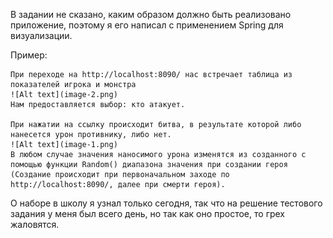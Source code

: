 В задании не сказано, каким образом должно быть реализовано приложение, поэтому я его написал с применением Spring для визуализации.


Пример:

    При переходе на http://localhost:8090/ нас встречает таблица из показателей игрока и монстра
    ![Alt text](image-2.png)
    Нам предоставляется выбор: кто атакует.
    
    При нажатии на ссылку происходит битва, в результате которой либо нанесется урон противнику, либо нет.
    ![Alt text](image-1.png)
    В любом случае значения наносимого урона изменятся из созданного с помощью функции Random() диапазона значения при создании героя (Создание происходит при первоначальном заходе по http://localhost:8090/, далее при смерти героя).

О наборе в школу я узнал только сегодня, так что на решение тестового задания у меня был всего день, но так как оно простое, то грех жаловятся.
